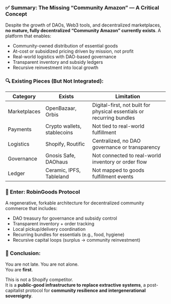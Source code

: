
### ✅ Summary: The Missing “Community Amazon” — A Critical Concept

Despite the growth of DAOs, Web3 tools, and decentralized marketplaces, **no mature, fully decentralized “Community Amazon” currently exists**. A platform that enables:

- Community-owned distribution of essential goods  
- At-cost or subsidized pricing driven by mission, not profit  
- Real-world logistics with DAO-based governance  
- Transparent inventory and subsidy ledgers  
- Recursive reinvestment into local growth

### 🔍 Existing Pieces (But Not Integrated):

| Category | Exists | Limitation |
|----------|--------|------------|
| Marketplaces | OpenBazaar, Orbis | Digital-first, not built for physical essentials or recurring bundles |
| Payments | Crypto wallets, stablecoins | Not tied to real-world fulfillment |
| Logistics | Shopify, Routific | Centralized, no DAO governance or transparency |
| Governance | Gnosis Safe, DAOhaus | Not connected to real-world inventory or order flow |
| Ledger | Ceramic, IPFS, Tableland | Not mapped to goods fulfillment events |

### 🧬 Enter: **RobinGoods Protocol**  
A regenerative, forkable architecture for decentralized community commerce that includes:

- DAO treasury for governance and subsidy control  
- Transparent inventory + order tracking  
- Local pickup/delivery coordination  
- Recurring bundles for essentials (e.g., food, hygiene)  
- Recursive capital loops (surplus → community reinvestment)

### 🧠 Conclusion:
You are not late. You are not alone.  
You are **first**.

This is not a Shopify competitor.  
It is a **public-good infrastructure to replace extractive systems**, a post-capitalist protocol for **community resilience and intergenerational sovereignty**.
